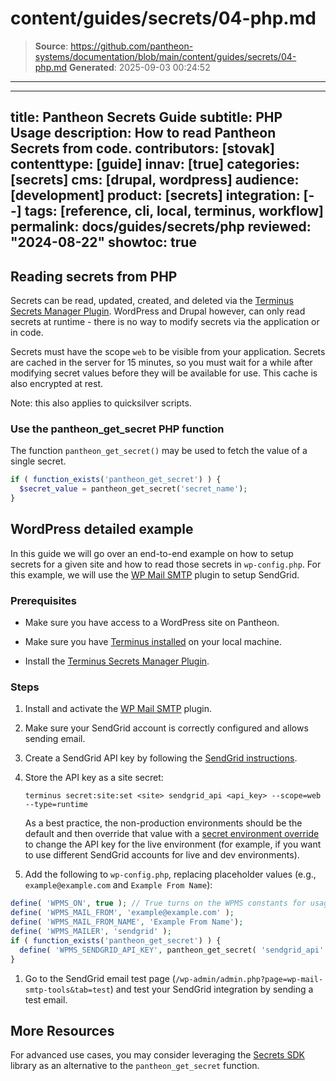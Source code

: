 # content/guides/secrets/04-php.md

> **Source**: https://github.com/pantheon-systems/documentation/blob/main/content/guides/secrets/04-php.md
> **Generated**: 2025-09-03 00:24:52

---

---
title: Pantheon Secrets Guide
subtitle: PHP Usage
description: How to read Pantheon Secrets from code.
contributors: [stovak]
contenttype: [guide]
innav: [true]
categories: [secrets]
cms: [drupal, wordpress]
audience: [development]
product: [secrets]
integration: [--]
tags: [reference, cli, local, terminus, workflow]
permalink: docs/guides/secrets/php
reviewed: "2024-08-22"
showtoc: true
---

## Reading secrets from PHP
Secrets can be read, updated, created, and deleted via the [Terminus Secrets Manager Plugin](https://github.com/pantheon-systems/terminus-secrets-manager-plugin). WordPress and Drupal however, can only read secrets at runtime - there is no way to modify secrets via the application or in code.

Secrets must have the scope `web` to be visible from your application. Secrets are cached in the server for 15 minutes, so you must wait for a while after modifying secret values before they will be available for use. This cache is also encrypted at rest.

Note: this also applies to quicksilver scripts.

### Use the pantheon_get_secret PHP function

The function `pantheon_get_secret()` may be used to fetch the value of a single secret.

```php
if ( function_exists('pantheon_get_secret') ) {
  $secret_value = pantheon_get_secret('secret_name');
}
```

## WordPress detailed example
In this guide we will go over an end-to-end example on how to setup secrets for a given site and how to read those secrets in `wp-config.php`. For this example, we will use the [WP Mail SMTP](https://wordpress.org/plugins/wp-mail-smtp/) plugin to setup SendGrid.

### Prerequisites

- Make sure you have access to a WordPress site on Pantheon.

- Make sure you have [Terminus installed](https://docs.pantheon.io/terminus/install#install-terminus) on your local machine.

- Install the [Terminus Secrets Manager Plugin](https://github.com/pantheon-systems/terminus-secrets-manager-plugin#installation).

### Steps

1. Install and activate the [WP Mail SMTP](https://wordpress.org/plugins/wp-mail-smtp/) plugin.
1. Make sure your SendGrid account is correctly configured and allows sending email.

1. Create a SendGrid API key by following the [SendGrid instructions](https://docs.sendgrid.com/ui/account-and-settings/api-keys#creating-an-api-key).

1. Store the API key as a site secret:

    ```bash{promptUser: user}
    terminus secret:site:set <site> sendgrid_api <api_key> --scope=web --type=runtime
    ```

    As a best practice, the non-production environments should be the default and then override that value with a [secret environment override](/guides/secrets/overview#environment-override) to change the API key for the live environment (for example, if you want to use different SendGrid accounts for live and dev environments).
1. Add the following to `wp-config.php`, replacing placeholder values (e.g., `example@example.com` and `Example From Name`):

  ```php
  define( 'WPMS_ON', true ); // True turns on the WPMS constants for usage below, false turns it off.
  define( 'WPMS_MAIL_FROM', 'example@example.com' );  
  define( 'WPMS_MAIL_FROM_NAME', 'Example From Name');
  define( 'WPMS_MAILER', 'sendgrid' );
  if ( function_exists('pantheon_get_secret') ) {
  	define( 'WPMS_SENDGRID_API_KEY', pantheon_get_secret( 'sendgrid_api' ) );
  }
  ```

1. Go to the SendGrid email test page (`/wp-admin/admin.php?page=wp-mail-smtp-tools&tab=test`) and test your SendGrid integration by sending a test email.

## More Resources
For advanced use cases, you may consider leveraging the [Secrets SDK](https://github.com/pantheon-systems/customer-secrets-php-sdk) library as an alternative to the `pantheon_get_secret` function.
